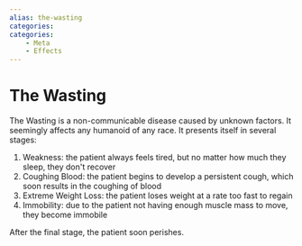 ```yaml
---
alias: the-wasting
categories:
categories:
    - Meta
    - Effects
---
```


# The Wasting

The Wasting is a non-communicable disease caused by unknown factors. It seemingly affects any humanoid of any race. It presents itself in several stages:

1. Weakness: the patient always feels tired, but no matter how much they sleep, they don't recover
2. Coughing Blood: the patient begins to develop a persistent cough, which soon results in the coughing of blood
3. Extreme Weight Loss: the patient loses weight at a rate too fast to regain
4. Immobility: due to the patient not having enough muscle mass to move, they become immobile

After the final stage, the patient soon perishes.
